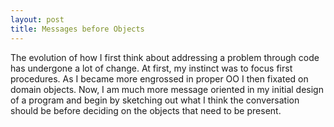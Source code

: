 ```yaml
---
layout: post
title: Messages before Objects
---
```


The evolution of how I first think about addressing a problem through code has undergone a lot of change.  At first, my instinct was to focus first procedures. As I became more engrossed in proper OO I then fixated on domain objects. Now, I am much more message oriented in my initial design of a program and begin by sketching out what I think the conversation should be before deciding on the objects that need to be present.
